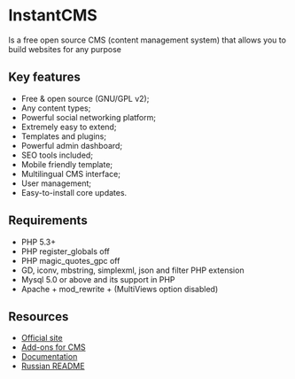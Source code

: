 # InstantCMS

Is a free open source CMS (content management system) that allows you to build websites for any purpose

## Key features

* Free & open source (GNU/GPL v2);
* Any content types;
* Powerful social networking platform;
* Extremely easy to extend;
* Templates and plugins;
* Powerful admin dashboard;
* SEO tools included;
* Mobile friendly template;
* Multilingual CMS interface;
* User management;
* Easy-to-install core updates.

## Requirements ##
* PHP 5.3+
* PHP register_globals off
* PHP magic_quotes_gpc off
* GD, iconv, mbstring, simplexml, json and filter PHP extension
* Mysql 5.0 or above and its support in PHP
* Apache + mod_rewrite + (MultiViews option disabled)

## Resources

* [Official site](http://www.instantcms.ru/)
* [Add-ons for CMS](http://addons.instantcms.ru/)
* [Documentation](http://docs.instantcms.ru/)
* [Russian README](https://github.com/instantsoft/icms2/blob/master/README.RU.md)
